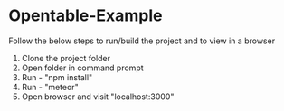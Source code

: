 # Opentable-Example

Follow the below steps to run/build the project and to view in a browser

1.	Clone the project folder
2.	Open folder in command prompt
3.	Run - "npm install"
4.	Run - "meteor"
5.	Open browser and visit "localhost:3000"
